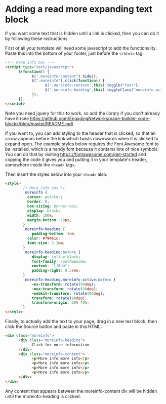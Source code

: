 # Adding a read more expanding text block

If you want some text that is hidden until a link is clicked, then you can do it by following these instructions

First of all your template will need some javascript to add the functionality. Paste this into the bottom of your footer, just before the `</html>` tag:

```html
<!-- More info box -->
<script type="text/javascript">
      $(function() {
            $(".moreinfo-content").hide();
            $(".moreinfo").click(function() {
                  $(".moreinfo-content",this).toggle("fast");
                  $(".moreinfo-heading",this).toggleClass("moreinfo-active"); 
            });      
      });
</script>
```

Note you need jquery for this to work, so add the library if you don't already have it (see https://github.com/EngagingNetworks/page-builder-code-blocks/blob/master/README.md).

If you want to, you can add styling to the header that is clicked, so that an arrow appears before the link which twists downwards when it is clicked to expand open. The example styles below requires the Font Awesome font to be installed, which is a handy font because it contains lots of nice symbols. You can do that by visiting https://fontawesome.com/get-started and copying the code it gives you and putting it in your template's header, somewhere inside the `<head>` tags. 

Then insert the styles below into your `<head>` also:

```html
<style>
        /* More info box */
    	.moreinfo {
    	  cursor: pointer;
    	  border: 0;
    	  box-sizing: border-box;
    	  display: block;
    	  width: 100%;
    	  margin-bottom: 20px;
    	}
    	.moreinfo-heading {
    	    padding-bottom: 1em;
    	  color: #f9461c;
    	  font-size: 1.2em;
    	}
        .moreinfo-heading:before {
            display: inline-block;
            font-family: FontAwesome;
            content: "\f0da";
            padding-right: 0.5rem;
        }
    	.moreinfo-heading.moreinfo-active:before {
            -ms-transform: rotate(90deg);
            -moz-transform: rotate(90deg);
            -webkit-transform: rotate(90deg);
            transform: rotate(90deg);
            transform-origin: 20% 40%;
    	}
</style>
```

Finally, to actually add the text to your page, drag in a new text block, then click the Source button and paste in this HTML:

```html
<div class="moreinfo">
      <div class="moreinfo-heading">
            Click for more information
      </div>
      <div class="moreinfo-content">
            <p>More info more info</p>
            <p>More info more info</p>
            <p>More info more info</p>
            <p>More info more info</p>
      </div>
</div>
```

Any content that appears between the moreinfo-content div will be hidden until the moreinfo-heading is clicked.
